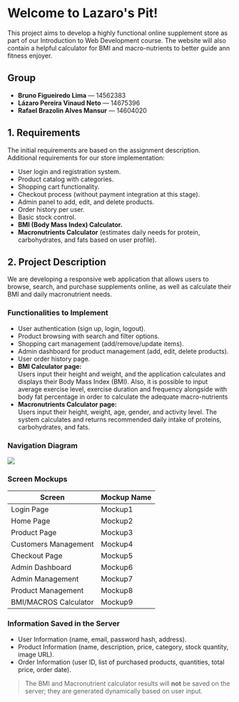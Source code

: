 
# Welcome to Lazaro's Pit!

This project aims to develop a highly functional online supplement store as part of our Introduction to Web Development course. The website will also contain a helpful calculator for BMI and macro-nutrients to better guide ann fitness enjoyer. 

## Group 

- **Bruno Figueiredo Lima** — 14562383  
- **Lázaro Pereira Vinaud Neto** — 14675396  
- **Rafael Brazolin Alves Mansur** — 14604020

## 1. Requirements

The initial requirements are based on the assignment description.  
Additional requirements for our store implementation:
- User login and registration system.
- Product catalog with categories.
- Shopping cart functionality.
- Checkout process (without payment integration at this stage).
- Admin panel to add, edit, and delete products.
- Order history per user.
- Basic stock control.
- **BMI (Body Mass Index) Calculator.**
- **Macronutrients Calculator** (estimates daily needs for protein, carbohydrates, and fats based on user profile).

## 2. Project Description

We are developing a responsive web application that allows users to browse, search, and purchase supplements online, as well as calculate their BMI and daily macronutrient needs.

### Functionalities to Implement
- User authentication (sign up, login, logout).
- Product browsing with search and filter options.
- Shopping cart management (add/remove/update items).
- Admin dashboard for product management (add, edit, delete products).
- User order history page.
- **BMI Calculator page:**  
  Users input their height and weight, and the application calculates and displays their Body Mass Index (BMI). Also, it is possible to input average exercise level, exercise duration and frequency alongside with body fat percentage in order to calculate the adequate macro-nutrients
- **Macronutrients Calculator page:**  
  Users input their height, weight, age, gender, and activity level. The system calculates and returns recommended daily intake of proteins, carbohydrates, and fats.

### Navigation Diagram

![](https://cdn.discordapp.com/attachments/1365750322546606204/1365763990982099047/NavDiagram.png?ex=680e7e56&is=680d2cd6&hm=ac74bbe5ce39134035cc821ca848c3690a6b04e50d92cf6d75e855f1b175c958&=)

### Screen Mockups

| Screen                  | Mockup Name |  
|--------------------------|-------------|  
| Login Page               | Mockup1     |  
| Home Page                | Mockup2     |  
| Product Page             | Mockup3     |  
| Customers Management     | Mockup4     |  
| Checkout Page            | Mockup5     |  
| Admin Dashboard          | Mockup6     |  
| Admin Management         | Mockup7     |  
| Product Management       | Mockup8     |  
| BMI/MACROS Calculator    | Mockup9     |  

### Information Saved in the Server
- User Information (name, email, password hash, address).
- Product Information (name, description, price, category, stock quantity, image URL).
- Order Information (user ID, list of purchased products, quantities, total price, order date).

> The BMI and Macronutrient calculator results will **not** be saved on the server; they are generated dynamically based on user input.
